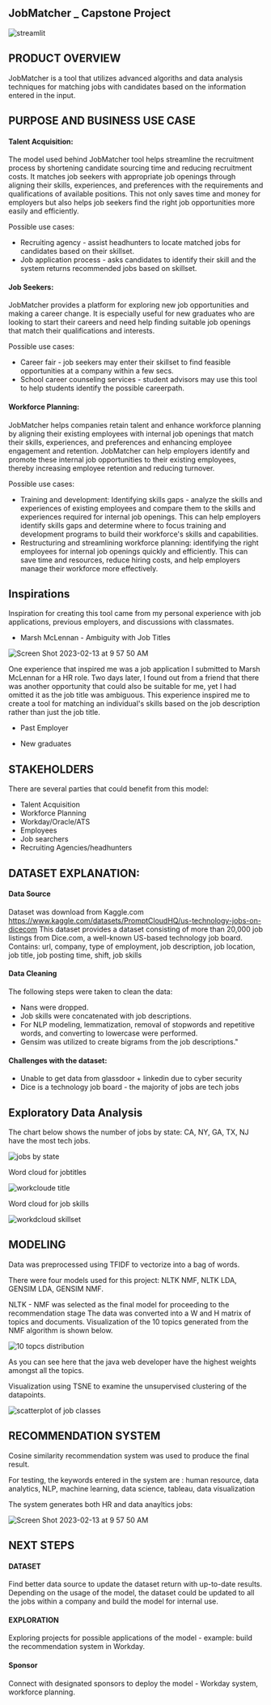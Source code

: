 ## JobMatcher _ Capstone Project

![streamlit](https://user-images.githubusercontent.com/117051182/219459638-6119911c-23e6-4500-88ca-7826be2c19a5.jpeg)


## PRODUCT OVERVIEW

JobMatcher is a tool that utilizes advanced algoriths and data analysis techniques for matching jobs with candidates based on the information entered in the input. 

## PURPOSE AND BUSINESS USE CASE

#### Talent Acquisition: 
The model used behind JobMatcher tool helps streamline the recruitment process by shortening candidate sourcing time and reducing recruitment costs. It matches job seekers with appropriate job openings through aligning their skills, experiences, and preferences with the requirements and qualifications of available positions. This not only saves time and money for employers but also helps job seekers find the right job opportunities more easily and efficiently.

Possible use cases: 
* Recruiting agency - assist headhunters to locate matched jobs for candidates based on their skillset. 
* Job application process - asks candidates to identify their skill and the system returns recommended jobs based on skillset. 

#### Job Seekers:

JobMatcher provides a platform for exploring new job opportunities and making a career change. It is especially useful for new graduates who are looking to start their careers and need help finding suitable job openings that match their qualifications and interests.

Possible use cases: 
* Career fair - job seekers may enter their skillset to find feasible opportunities at a company within a few secs. 
* School career counseling services - student advisors may use this tool to help students identify the possible careerpath.

#### Workforce Planning:

JobMatcher helps companies retain talent and enhance workforce planning by aligning their existing employees with internal job openings that match their skills, experiences, and preferences and enhancing employee engagement and retention. JobMatcher can help employers identify and promote these internal job opportunities to their existing employees, thereby increasing employee retention and reducing turnover.

Possible use cases: 
* Training and development: Identifying skills gaps - analyze the skills and experiences of existing employees and compare them to the skills and experiences required for internal job openings. This can help employers identify skills gaps and determine where to focus training and development programs to build their workforce's skills and capabilities.
* Restructuring and streamlining workforce planning: identifying the right employees for internal job openings quickly and efficiently. This can save time and resources, reduce hiring costs, and help employers manage their workforce more effectively.

## Inspirations
Inspiration for creating this tool came from my personal experience with job applications, previous employers, and discussions with classmates.

* Marsh McLennan - Ambiguity with Job Titles

![Screen Shot 2023-02-13 at 9 57 50 AM](https://user-images.githubusercontent.com/117051182/219463640-edcdc83f-990f-4125-a53e-4832d23d39e1.jpg)

One experience that inspired me was a job application I submitted to Marsh McLennan for a HR role. Two days later, I found out from a friend that there was another opportunity that could also be suitable for me, yet I had omitted it as the job title was ambiguous. This experience inspired me to create a tool for matching an individual's skills based on the job description rather than just the job title.


* Past Employer 


* New graduates


## STAKEHOLDERS
There are several parties that could benefit from this model:
* Talent Acquisition
* Workforce Planning
* Workday/Oracle/ATS 
* Employees
* Job searchers
* Recruiting Agencies/headhunters

## DATASET EXPLANATION:

#### Data Source

Dataset was download from Kaggle.com <https://www.kaggle.com/datasets/PromptCloudHQ/us-technology-jobs-on-dicecom>
This dataset provides a dataset consisting of more than 20,000 job listings from Dice.com, a well-known US-based technology job board. 
Contains: url, company, type of employment, job description, job location, job title, job posting time, shift, job skills

#### Data Cleaning

The following steps were taken to clean the data:
* Nans were dropped.
* Job skills were concatenated with job descriptions.
* For NLP modeling, lemmatization, removal of stopwords and repetitive words, and converting to lowercase were performed.
* Gensim was utilized to create bigrams from the job descriptions."

#### Challenges with the dataset:

* Unable to get data from glassdoor + linkedin due to cyber security
* Dice is a technology job board - the majority of jobs are tech jobs

## Exploratory Data Analysis

The chart below shows the number of jobs by state:
CA, NY, GA, TX, NJ have the most tech jobs.

![jobs by state](https://user-images.githubusercontent.com/117051182/219465212-ff790915-8d98-4865-b535-c2c9b562c012.png)


Word cloud for jobtitles 

![workcloude title](https://user-images.githubusercontent.com/117051182/219465262-9e1bacbc-59f8-427a-981d-b8c9687c1a6b.png)


Word cloud for job skills

![workdcloud skillset](https://user-images.githubusercontent.com/117051182/219465303-e8b0b5cb-e56d-4ff4-847a-5fb899f6e926.png)

## MODELING

Data was preprocessed using TFIDF to vectorize into a bag of words. 

There were four models used for this project: NLTK NMF, NLTK LDA, GENSIM LDA, GENSIM NMF.

NLTK - NMF was selected as the final model for proceeding to the recommendation stage
The data was converted into a W and H matrix of topics and documents.
Visualization of the 10 topics generated from the NMF algorithm is shown below.

![10 topcs distribution](https://user-images.githubusercontent.com/117051182/219465623-a3747142-4990-48fe-81bf-c4a4ebc51345.png)


As you can see here that the java web developer have the highest weights amongst all the topics.

Visualization using TSNE to examine the unsupervised clustering of the datapoints. 

![scatterplot of job classes](https://user-images.githubusercontent.com/117051182/219465860-054d9c04-3a48-4dc9-b216-f83e93871503.png)


## RECOMMENDATION SYSTEM

Cosine similarity recommendation system was used to produce the final result. 

For testing, the keywords entered in the system are : 
human resource, data analytics, NLP, machine learning, data science, tableau, data visualization

The system generates both HR and data anayltics jobs:

![Screen Shot 2023-02-13 at 9 57 50 AM](https://user-images.githubusercontent.com/117051182/219466811-8a452c30-c219-44f3-b823-95f57554555c.jpg)


## NEXT STEPS

#### DATASET
Find better data source to update the dataset return with up-to-date results. Depending on the usage of the model, the dataset could be updated to all the jobs within a company and build the model for internal use.

#### EXPLORATION
Exploring projects for possible applications of the model - example: build the recommendation system in Workday.

#### Sponsor
Connect with designated sponsors to deploy the model - Workday system, workforce planning.
